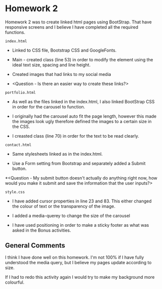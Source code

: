 # Homework 2

Homework 2 was to create linked html pages using BootStrap. That have responsive screens and I believe I have completed all the required functions.

`index.html`
* Linked to CSS file, Bootstrap CSS and GoogleFonts.

* Main - created class <card-text> (line 53) in order to modify the element using the ideal text size, spacing and line height.

* Created images that had links to my social media

* <Question - Is there an easier way to create these links?>

`portfolio.html`
* As well as the files linked in the index.html, I also linked BootStrap CSS in order for the carousel to function.

* I originally had the carousel auto fit the page length, however this made the images look ugly therefore defined the images to a certain size in the CSS.

* I creasted class <text-background> (line 70) in order for the text to be read clearly.

`contact.html`
* Same stylesheets linked as in the index.html.

* Use a Form setting from Bootstrap and separately added a Submit button.

*<Question - My submit button doesn't actually do anything right now, how would you make it submit and save the information that the user inputs?>

`style.css`
* I have added cursor properties in line 23 and 83. This either changed the colour of text or the transparency of the image.

* I added a media-querey to change the size of the carousel

* I have used positioning in order to make a sticky footer as what was asked in the Bonus activities.

## General Comments
I think I have done well on this homework. I'm not 100% if I have fully understood the media query, but I believe my pages update according to size.

If I had to redo this activity again I would try to make my background more colourful.

